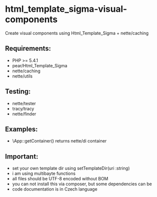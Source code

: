 # html_template_sigma-visual-components
Create visual components using Html_Template_Sigma + nette/caching

## Requirements:
- PHP >= 5.4.1
- pear/Html_Template_Sigma
- nette/caching
- nette/utils

## Testing:
- nette/tester
- tracy/tracy
- nette/finder

## Examples:
- \App::getContainer() returns nette/di container

## Important:
- set your own template dir using setTemplateDir(uri :string)
- i am using multibayte functions
- all files should be UTF-8 encoded without BOM
- you can not install this via composer, but some dependencies can be
- code documentation is in Czech language

